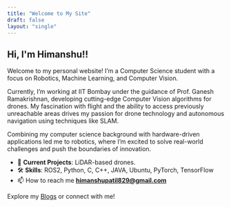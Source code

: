 ```yaml
---
title: "Welcome to My Site"
draft: false
layout: "single"
---
```


## Hi, I'm Himanshu!!
Welcome to my personal website! I’m a Computer Science student with a focus on Robotics, Machine Learning, and Computer Vision.

Currently, I’m working at IIT Bombay under the guidance of Prof. Ganesh Ramakrishnan, developing cutting-edge Computer Vision algorithms for drones. My fascination with flight and the ability to access previously unreachable areas drives my passion for drone technology and autonomous navigation using techniques like SLAM.

Combining my computer science background with hardware-driven applications led me to robotics, where I’m excited to solve real-world challenges and push the boundaries of innovation.

- 🌟 **Current Projects**: LiDAR-based drones.
- 🛠️ **Skills**: ROS2, Python, C, C++, JAVA, Ubuntu, PyTorch, TensorFlow 
- 📫 How to reach me **himanshupatil829@gmail.com**

Explore my [Blogs](/blogs) or connect with me!